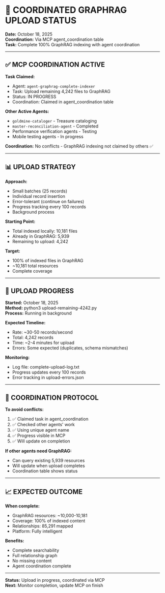 # 🤝 COORDINATED GRAPHRAG UPLOAD STATUS

**Date:** October 18, 2025  
**Coordination:** Via MCP agent_coordination table  
**Task:** Complete 100% GraphRAG indexing with agent coordination  

---

## ✅ MCP COORDINATION ACTIVE

**Task Claimed:**
- Agent: `agent-graphrag-complete-indexer`
- Task: Upload remaining 4,242 files to GraphRAG
- Status: IN PROGRESS
- Coordination: Claimed in agent_coordination table

**Other Active Agents:**
- `goldmine-cataloger` - Treasure cataloging
- `master-reconciliation-agent` - Completed
- Performance verification agents - Testing
- Mobile testing agents - In progress

**Coordination:** No conflicts - GraphRAG indexing not claimed by others ✅

---

## 📊 UPLOAD STRATEGY

**Approach:**
- Small batches (25 records)
- Individual record insertion
- Error-tolerant (continue on failures)
- Progress tracking every 100 records
- Background process

**Starting Point:**
- Total indexed locally: 10,181 files
- Already in GraphRAG: 5,939
- Remaining to upload: 4,242

**Target:**
- 100% of indexed files in GraphRAG
- ~10,181 total resources
- Complete coverage

---

## 🔄 UPLOAD PROGRESS

**Started:** October 18, 2025  
**Method:** python3 upload-remaining-4242.py  
**Process:** Running in background  

**Expected Timeline:**
- Rate: ~30-50 records/second
- Total: 4,242 records
- Time: ~2-4 minutes for upload
- Errors: Some expected (duplicates, schema mismatches)

**Monitoring:**
- Log file: complete-upload-log.txt
- Progress updates every 100 records
- Error tracking in upload-errors.json

---

## 🤝 COORDINATION PROTOCOL

**To avoid conflicts:**
1. ✅ Claimed task in agent_coordination
2. ✅ Checked other agents' work
3. ✅ Using unique agent name
4. ✅ Progress visible in MCP
5. ✅ Will update on completion

**If other agents need GraphRAG:**
- Can query existing 5,939 resources
- Will update when upload completes
- Coordination table shows status

---

## 📈 EXPECTED OUTCOME

**When complete:**
- GraphRAG resources: ~10,000-10,181
- Coverage: 100% of indexed content
- Relationships: 85,291 mapped
- Platform: Fully intelligent

**Benefits:**
- Complete searchability
- Full relationship graph
- No missing content
- Agent coordination complete

---

**Status:** Upload in progress, coordinated via MCP  
**Next:** Monitor completion, update MCP on finish  


